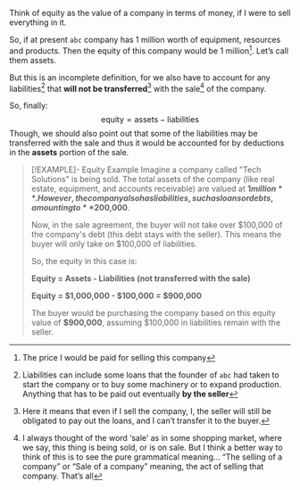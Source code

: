 Think of equity as the value of a company in terms of money, if I were to sell everything in it.

So, if at present `abc` company has 1 million worth of equipment, resources and products. Then the equity of this company would be 1 million[^1]. Let’s call them assets.

But this is an incomplete definition, for we also have to account for any liabilities[^liabilities] that **will not be transferred**[^transferable] with the sale[^sale] of the company.

So, finally:
$$
\textrm{equity} = \textrm{assets} - \textrm{liabilities}
$$
Though, we should also point out that some of the liabilities may be transferred with the sale and thus it would be accounted for by deductions in the **assets** portion of the sale.

> [!EXAMPLE]- Equity Example
>  Imagine a company called "Tech Solutions" is being sold. The total assets of the company (like real estate, equipment, and accounts receivable) are valued at **$1 million**. However, the company also has liabilities, such as loans or debts, amounting to **$200,000**.
>  
>  Now, in the sale agreement, the buyer will not take over $100,000 of the company's debt (this debt stays with the seller). This means the buyer will only take on $100,000 of liabilities.
>  
>    So, the equity in this case is:
>    
>    **Equity = Assets - Liabilities (not transferred with the sale)**
>    
>    **Equity = $1,000,000 - $100,000 = $900,000**
>    
>    The buyer would be purchasing the company based on this equity value of **$900,000**, assuming $100,000 in liabilities remain with the seller.


[^1]: The price I would be paid for selling this company
[^sale]: I always thought of the word ‘sale’ as in some shopping market, where we say, this thing is being sold, or is on sale. But I think a better way to think of this is to see the pure grammatical meaning... “The selling of a company” or “Sale of a company” meaning, the act of selling that company. That’s all
[^liabilities]: Liabilities can include some loans that the founder of `abc` had taken to start the company or to buy some machinery or to expand production. Anything that has to be paid out eventually **by the seller**
[^transferable]: Here it means that even if I sell the company, I, the seller will still be obligated to pay out the loans, and I can’t transfer it to the buyer.